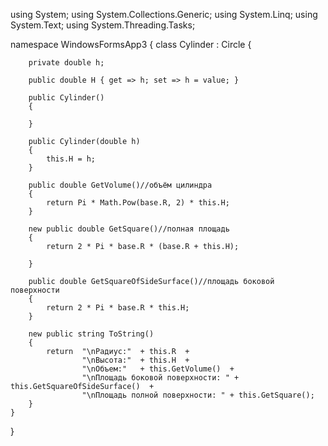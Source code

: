 using System;
using System.Collections.Generic;
using System.Linq;
using System.Text;
using System.Threading.Tasks;

namespace WindowsFormsApp3
{
    class Cylinder : Circle
    {
        
        private double h;

        public double H { get => h; set => h = value; }

        public Cylinder()
        {

        }

        public Cylinder(double h)
        {
            this.H = h;
        }

        public double GetVolume()//объём цилиндра
        {
            return Pi * Math.Pow(base.R, 2) * this.H;
        }

        new public double GetSquare()//полная площадь
        {
            return 2 * Pi * base.R * (base.R + this.H);
            
        }

        public double GetSquareOfSideSurface()//площадь боковой поверхности
        {
            return 2 * Pi * base.R * this.H;
        }

        new public string ToString()
        {
            return  "\nРадиус:"  + this.R  +
                    "\nВысота:"  + this.H  +
                    "\nОбъем:"   + this.GetVolume()  +
                    "\nПлощадь боковой поверхности: " + this.GetSquareOfSideSurface()  +
                    "\nПлощадь полной поверхности: " + this.GetSquare();
        } 
    } 
}
